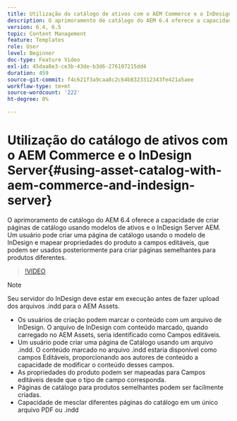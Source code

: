 ```yaml
---
title: Utilização do catálogo de ativos com o AEM Commerce e o InDesign Server
description: O aprimoramento de catálogo do AEM 6.4 oferece a capacidade de criar páginas de catálogo usando modelos de ativos e o InDesign Server AEM.  Um usuário pode criar uma página de catálogo usando o modelo de InDesign e mapear propriedades do produto a campos editáveis, que podem ser usados posteriormente para criar páginas semelhantes para produtos diferentes.
version: 6.4, 6.5
topic: Content Management
feature: Templates
role: User
level: Beginner
doc-type: Feature Video
exl-id: 45daa8e3-ce3b-43de-b3d6-276107215dd4
duration: 459
source-git-commit: f4c621f3a9caa8c2c64b8323312343fe421a5aee
workflow-type: tm+mt
source-wordcount: '222'
ht-degree: 0%

---
```


# Utilização do catálogo de ativos com o AEM Commerce e o InDesign Server{#using-asset-catalog-with-aem-commerce-and-indesign-server}

O aprimoramento de catálogo do AEM 6.4 oferece a capacidade de criar páginas de catálogo usando modelos de ativos e o InDesign Server AEM.  Um usuário pode criar uma página de catálogo usando o modelo de InDesign e mapear propriedades do produto a campos editáveis, que podem ser usados posteriormente para criar páginas semelhantes para produtos diferentes.

>[!VIDEO](https://video.tv.adobe.com/v/22540?quality=12&learn=on)

>[!NOTE]
>
>Seu servidor do InDesign deve estar em execução antes de fazer upload dos arquivos \.indd para o AEM Assets.

* Os usuários de criação podem marcar o conteúdo com um arquivo de InDesign. O arquivo de InDesign com conteúdo marcado, quando carregado no AEM Assets, seria identificado como Campos editáveis.
* Um usuário pode criar uma página de Catálogo usando um arquivo \.indd. O conteúdo marcado no arquivo \.indd estaria disponível como campos Editáveis, proporcionando aos autores de conteúdo a capacidade de modificar o conteúdo desses campos.
* As propriedades do produto podem ser mapeadas para Campos editáveis desde que o tipo de campo corresponda.
* Páginas de catálogo para produtos semelhantes podem ser facilmente criadas.
* Capacidade de mesclar diferentes páginas do catálogo em um único arquivo PDF ou \.indd
